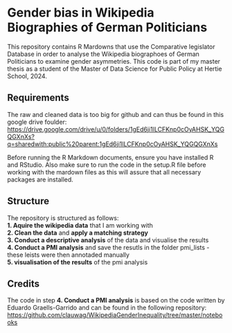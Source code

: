 # Gender bias in Wikipedia Biographies of German Politicians

This repository contains R Mardowns that use the Comparative legislator Database in order to analyse the Wikipedia biographoes of German Politicians to examine gender asymmetries. This code is part of my master thesis as a student of the Master of Data Science for Public Policy at Hertie School, 2024. 

## Requirements

The raw and cleaned data is too big for github and can thus be found in this google drive foulder: https://drive.google.com/drive/u/0/folders/1gEd6ji1lLCFKnp0cOyAHSK_YQGQGXnXs?q=sharedwith:public%20parent:1gEd6ji1lLCFKnp0cOyAHSK_YQGQGXnXs

Before running the R Markdown documents, ensure you have installed R and RStudio. Also make sure to run the code in the setup.R file before working with the mardown files as this will assure that all necessary packages are installed.

## Structure

The repository is structured as follows:  
**1. Aquire the wikipedia data** that I am working with  
**2. Clean the data** and **apply a matching strategy**  
**3. Conduct a descriptive analysis** of the data and visualise the results  
**4. Conduct a PMI analysis** and save the resutls in the folder pmi_lists - these leists were then annotaded manually  
**5. visualisation of the results** of the pmi analysis  


## Credits

The code in step **4. Conduct a PMI analysis** is based on the code written by Eduardo Graells-Garrido and can be found in the following repository: https://github.com/clauwag/WikipediaGenderInequality/tree/master/notebooks
